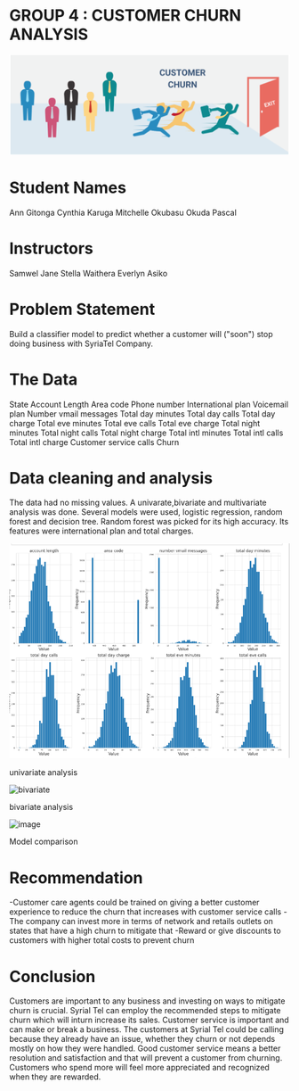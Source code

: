 # GROUP 4 : CUSTOMER CHURN ANALYSIS
![Cover](https://github.com/Aquinate22/Phase-3-Project-SyriaTel-Customer-Churn/blob/main/fl/title.png)

# Student Names

Ann Gitonga
Cynthia Karuga
Mitchelle Okubasu
Okuda Pascal

# Instructors

Samwel Jane
Stella Waithera
Everlyn Asiko


# Problem Statement

Build a classifier model to predict whether a customer will ("soon") stop doing business with SyriaTel Company.

# The Data


State 
Account Length 
Area code 
Phone number 
International plan 
Voicemail plan 
Number vmail messages 
Total day minutes 
Total day calls 
Total day charge
Total eve minutes 
Total eve calls 
Total eve charge 
Total night minutes 
Total night calls 
Total night charge 
Total intl minutes 
Total intl calls 
Total intl charge
Customer service calls
Churn

# Data cleaning and analysis

The data had no missing values. A univarate,bivariate and multivariate analysis was done. Several models were used, logistic regression, random forest and decision tree. Random forest was picked for its high accuracy. Its features were international plan and total charges.


![historam](https://github.com/Aquinate22/Phase-3-Project-SyriaTel-Customer-Churn/blob/main/fl/hist.png)

univariate analysis

![bivariate](https://github.com/Aquinate22/Phase-3-Project-SyriaTel-Customer-Churn/assets/122473084/05a7e3b3-bdcc-40c5-b9ce-73038c2eb7c9)

bivariate analysis

![image](https://github.com/Aquinate22/Phase-3-Project-SyriaTel-Customer-Churn/assets/122473084/cea0ff1c-07c0-4d22-9fee-a41bff9b4fe2)

Model comparison

# Recommendation

-Customer care agents could be trained on giving a better customer experience to reduce the churn that increases with customer service calls
-The company can invest more in terms of network and retails outlets on states that have a high churn to mitigate that
-Reward or give discounts to customers with higher total costs to prevent churn


# Conclusion


Customers are important to any business and investing on ways to mitigate churn is crucial. Syrial Tel can employ the recommended steps to mitigate churn which will inturn increase its sales. Customer service is important and can make or break a business. The customers at Syrial Tel could be calling because they already have an issue, whether they churn or not depends mostly on how they were handled. Good customer service means a better resolution and satisfaction and that will prevent a customer from churning. Customers who spend more will feel more appreciated and recognized when they are rewarded.

